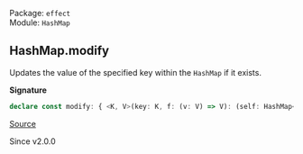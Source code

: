Package: `effect`<br />
Module: `HashMap`<br />

## HashMap.modify

Updates the value of the specified key within the `HashMap` if it exists.

**Signature**

```ts
declare const modify: { <K, V>(key: K, f: (v: V) => V): (self: HashMap<K, V>) => HashMap<K, V>; <K, V>(self: HashMap<K, V>, key: K, f: (v: V) => V): HashMap<K, V>; }
```

[Source](https://github.com/Effect-TS/effect/tree/main/packages/effect/src/HashMap.ts#L325)

Since v2.0.0
